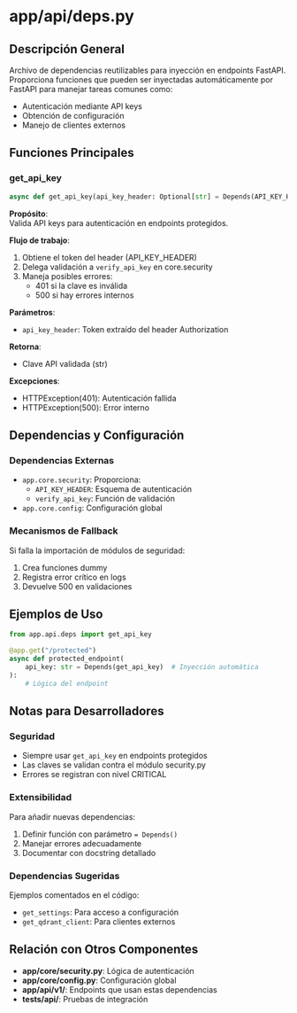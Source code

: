 # app/api/deps.py

## Descripción General
Archivo de dependencias reutilizables para inyección en endpoints FastAPI. Proporciona funciones que pueden ser inyectadas automáticamente por FastAPI para manejar tareas comunes como:

- Autenticación mediante API keys
- Obtención de configuración
- Manejo de clientes externos

## Funciones Principales

### get_api_key
```python
async def get_api_key(api_key_header: Optional[str] = Depends(API_KEY_HEADER)) -> str
```
**Propósito**:  
Valida API keys para autenticación en endpoints protegidos.

**Flujo de trabajo**:
1. Obtiene el token del header (API_KEY_HEADER)
2. Delega validación a `verify_api_key` en core.security
3. Maneja posibles errores:
   - 401 si la clave es inválida
   - 500 si hay errores internos

**Parámetros**:
- `api_key_header`: Token extraído del header Authorization

**Retorna**:
- Clave API validada (str)

**Excepciones**:
- HTTPException(401): Autenticación fallida
- HTTPException(500): Error interno

## Dependencias y Configuración

### Dependencias Externas
- `app.core.security`: Proporciona:
  - `API_KEY_HEADER`: Esquema de autenticación
  - `verify_api_key`: Función de validación
- `app.core.config`: Configuración global

### Mecanismos de Fallback
Si falla la importación de módulos de seguridad:
1. Crea funciones dummy
2. Registra error crítico en logs
3. Devuelve 500 en validaciones

## Ejemplos de Uso
```python
from app.api.deps import get_api_key

@app.get("/protected")
async def protected_endpoint(
    api_key: str = Depends(get_api_key)  # Inyección automática
):
    # Lógica del endpoint
```

## Notas para Desarrolladores

### Seguridad
- Siempre usar `get_api_key` en endpoints protegidos
- Las claves se validan contra el módulo security.py
- Errores se registran con nivel CRITICAL

### Extensibilidad
Para añadir nuevas dependencias:
1. Definir función con parámetro `= Depends()`
2. Manejar errores adecuadamente
3. Documentar con docstring detallado

### Dependencias Sugeridas
Ejemplos comentados en el código:
- `get_settings`: Para acceso a configuración
- `get_qdrant_client`: Para clientes externos

## Relación con Otros Componentes
- **app/core/security.py**: Lógica de autenticación
- **app/core/config.py**: Configuración global
- **app/api/v1/**: Endpoints que usan estas dependencias
- **tests/api/**: Pruebas de integración